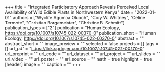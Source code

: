 +++
title = "Integrated Participatory Approach Reveals Perceived Local Availability of Wild Edible Plants in Northwestern Kenya"
date = "2022-01-01"
authors = ["Wyclife Agumba Oluoch", "Cory W. Whitney", "Celine Termote", "Christian Borgemeister", "Christine B. Schmitt"]
publication_types = ["2"]
publication = "Human Ecology, https://doi.org/10.1007/s10745-022-00370-0"
publication_short = "Human Ecology, https://doi.org/10.1007/s10745-022-00370-0"
abstract = ""
abstract_short = ""
image_preview = ""
selected = false
projects = []
tags = []
url_pdf = "https://link.springer.com/10.1007/s10745-022-00370-0"
url_preprint = ""
url_code = ""
url_dataset = ""
url_project = ""
url_slides = ""
url_video = ""
url_poster = ""
url_source = ""
math = true
highlight = true
[header]
image = ""
caption = ""
+++
